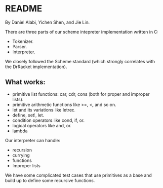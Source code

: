README
======
By Daniel Alabi, Yichen Shen, and Jie Lin.

There are three parts of our scheme intepreter implementation written in C:

* Tokenizer.
* Parser.
* Interpreter.

We closely followed the Scheme standard (which strongly correlates with
the DrRacket implementation). 


What works:
-----------
* primitive list functions: car, cdr, cons (both for proper and
  improper lists).
* primitive arithmetic functions like >=, <, and so on.
* let and its variations like letrec.
* define, set!, let.
* condition operators like  cond, if, or.
* logical operators like and, or.
* lambda 
  
Our interpreter can handle:

* recursion
* currying
* functions
* Improper lists


We have some complicated test cases that use primitives as a
base and build up to define some recursive functions.




